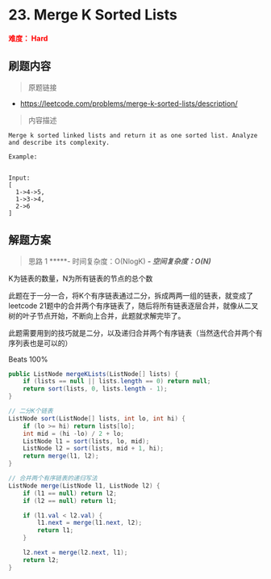 # 23. Merge K Sorted Lists

**<font color=red>难度： Hard</font>**

## 刷题内容

> 原题链接

* https://leetcode.com/problems/merge-k-sorted-lists/description/

> 内容描述

```
Merge k sorted linked lists and return it as one sorted list. Analyze and describe its complexity.

Example:


Input:
[
  1->4->5,
  1->3->4,
  2->6
]
```

## 解题方案

> 思路 1
*****- 时间复杂度：O(NlogK) *****- 空间复杂度：O(N)*****

K为链表的数量，N为所有链表的节点的总个数

此题在于一分一合，将K个有序链表通过二分，拆成两两一组的链表，就变成了leetcode  21题中的合并两个有序链表了，随后将所有链表逐层合并，就像从二叉树的叶子节点开始，不断向上合并，此题就求解完毕了。

此题需要用到的技巧就是二分，以及递归合并两个有序链表（当然迭代合并两个有序列表也是可以的）

Beats 100%

```java
public ListNode mergeKLists(ListNode[] lists) {
    if (lists == null || lists.length == 0) return null;
    return sort(lists, 0, lists.length - 1);
}

// 二分K个链表
ListNode sort(ListNode[] lists, int lo, int hi) {
    if (lo >= hi) return lists[lo];
    int mid = (hi -lo) / 2 + lo;
    ListNode l1 = sort(lists, lo, mid);
    ListNode l2 = sort(lists, mid + 1, hi);
    return merge(l1, l2);
}

// 合并两个有序链表的递归写法
ListNode merge(ListNode l1, ListNode l2) {
    if (l1 == null) return l2;
    if (l2 == null) return l1;

    if (l1.val < l2.val) {
        l1.next = merge(l1.next, l2);
        return l1;
    }

    l2.next = merge(l2.next, l1);
    return l2;
}

```
